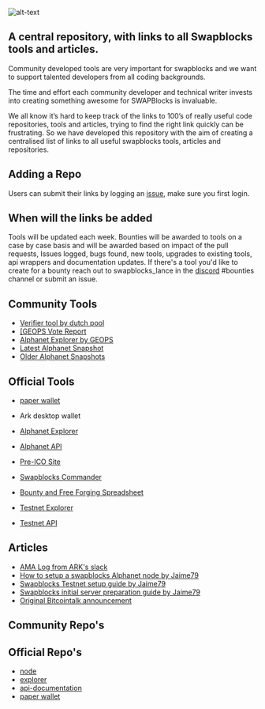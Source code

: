 ![alt-text](https://i.imgur.com/OYWfKRJ.png)

## A central repository, with links to all Swapblocks tools and articles.

Community developed tools are very important for swapblocks and we want to support talented developers from all coding backgrounds. 

The time and effort each community developer and technical writer invests into creating something awesome for SWAPBlocks is invaluable.

We all know it’s hard to keep track of the links to 100’s of really useful code repositories, tools and articles, trying to find the right link quickly can be frustrating.  So we have developed this repository with the aim of creating a centralised list of links to all useful swapblocks tools, articles and repositories.


## Adding a Repo

Users can submit their links by logging an [issue](https://github.com/SwapBlocks/SwapBlocks-Tools-and-Articles/issues/new/choose), make sure you first login.

## When will the links be added

Tools will be updated each week. Bounties will be awarded to tools on a case by case basis and will be awarded based on impact of the pull requests, Issues logged, bugs found, new tools, upgrades to existing tools, api wrappers and documentation updates.  If there's a tool you'd like to create for a bounty reach out to swapblocks_lance in the [discord](https://discord.gg/cf8nv6M) #bounties channel or submit an issue.


## Community Tools
- <a href="http://verifier.dutchpool.io/swapblocks/" target="_blank">Verifier tool by dutch pool</a>
- <a href="http://sbx-vote.geops.net/" target="_blank">[GEOPS Vote Report</a>
- <a href="https://sbx-exp.geops.net/" target="_blank">Alphanet Explorer by GEOPS</a>
- <a href="http://sbx-snap.geops.net/latest" target="_blank">Latest Alphanet Snapshot</a>
- <a href="http://sbx-snap.geops.net" target="_blank">Older Alphanet Snapshots</a>

## Official Tools

- <a href="https://paper.swapblocks.io/" target="_blank">paper wallet</a>
- <a hreft="https://github.com/ArkEcosystem/desktop-wallet" target="_blank">Ark desktop wallet</a>
- <a href="https://explorer.swapblocks.io/" target="_blank">Alphanet Explorer</a>
- <a href="https://api.swapblocks.io" target="_blank">Alphanet API</a>
- <a href="https://ico.swapblocks.io" target="_blank">Pre-ICO Site</a>
- <a href="http://praedium.io/SWAPBlockscommander.sh" target="_blank">Swapblocks Commander</a>
- <a href="https://docs.google.com/spreadsheets/d/1UafQkWuhei3mOSk0SHpCRfWR7pZKrNgAoFRbo6yaAyA/edit?usp=sharing" target="_blank">Bounty and Free Forging Spreadsheet</a>

- <a href="https://texplorer.swapblocks.io" target="_blank">Testnet Explorer</a>
- <a href="https://tapi.swapblocks.io" target="_blank">Testnet API</a>


## Articles
- <a href="https://www.reddit.com/r/ArkEcosystem/comments/99pgq3/log_of_ama_with_brandon_and_lance_from_swapblocks/" target="_blank">AMA Log from ARK's slack</a>
- <a href="https://medium.com/@jamiecupper/swapblocks-node-installation-guide-alphanet-b7314c07149" target="_blank">How to setup a swapblocks Alphanet node by Jaime79</a>
- <a href="https://medium.com/@jamiecupper/swapblocks-node-installation-guide-testnet-8132cb7cdc04" target="_blank">Swapblocks Testnet setup guide by Jaime79</a>
- <a href="https://medium.com/@jamiecupper/swapblocks-initial-server-preparation-guide-a77d55ad9a14" target="_blank">Swapblocks initial server preparation guide by Jaime79</a>
- <a href="https://bitcointalk.org/index.php?topic=3456464.0" target="_blank">Original Bitcointalk announcement</a>

## Community Repo's

## Official Repo's
- <a href="https://github.com/SwapBlocks/swapblocks-node" target="_blank">node</a>
- <a href="https://github.com/SwapBlocks/explorer/" target="_blank">explorer</a>
- <a href="https://github.com/SwapBlocks/api_docs/" target="_blank">api-documentation</a>
- <a href="https://github.com/SwapBlocks/paper-wallet/" target="_blank">paper wallet</a>
